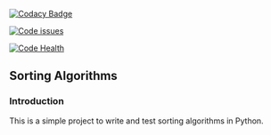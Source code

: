 
[![Codacy Badge](https://api.codacy.com/project/badge/Grade/1dc75c111bcc4e25a66d3e30c177159a)](https://www.codacy.com/app/carlos-fernandez-san-millan/Sorting_Algorithms?utm_source=github.com&utm_medium=referral&utm_content=cormite/Sorting_Algorithms&utm_campaign=badger)

<A href="https://www.quantifiedcode.com/app/project/f78a63e3c9e74e13ae2449eb7ace379c"><img src="https://www.quantifiedcode.com/api/v1/project/f78a63e3c9e74e13ae2449eb7ace379c/badge.svg" alt="Code issues"/></A>

<a href="https://landscape.io/github/cormite/Sorting_Algorithms/master/badges"><img src="https://landscape.io//github/cormite/Sorting_Algorithms/master/landscape.svg?style=flat" alt="Code Health"></a>

<h2>Sorting Algorithms</h2>

<h3>Introduction</h3>
This is a simple project to write and test sorting algorithms in Python.
